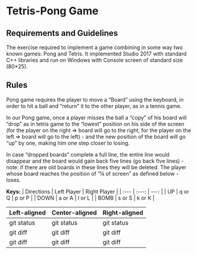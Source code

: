 # Tetris-Pong Game
## **Requirements and Guidelines**
The exercise required to implement a game combining in some way two known games: Pong and Tetris.
It implemented Studio 2017 with standard C++ libraries and run on Windows with Console screen of standard size (80*25).

## **Rules**
Pong game requires the player to move a “Board” using the keyboard, in order to hit a ball
and “return” it to the other player, as in a tennis game.

In our Pong game, once a player misses the ball a “copy” of his board will “drop” as in tetris
game to the “lowest” position on his side of the screen (for the player on the right => board
will go to the right, for the player on the left => board will go to the left) - and the new position
of the board will go “up” by one, making him one step closer to losing.

In case “dropped boards” complete a full line, the entire line would disappear and the board
would gain back five lines (go back five lines) - note: if there are old boards in these lines
they will be deleted.
The player whose board reaches the position of “¼ of screen” as defined below - loses.

**Keys:**
| Directions | Left Player | Right Player |
| :---         |     :---:      |          ---: |
| UP   | q or Q     | p or P    |
| DOWN     | a or A       | l or L      |
| BOMB     | s or S       | k or K      |

| Left-aligned | Center-aligned | Right-aligned |
| :---         | :---         | :---         |
| git status   | git status     | git status    |
| git diff     | git diff       | git diff      |
| git diff     | git diff       | git diff      |
